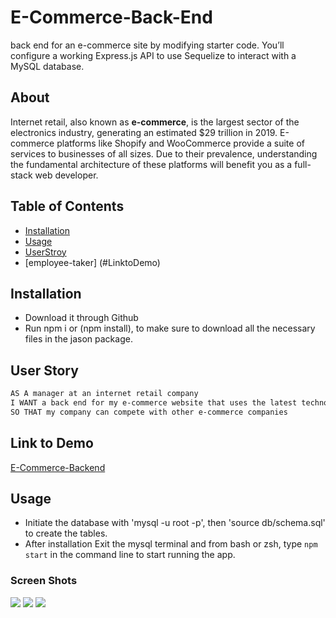 # E-Commerce-Back-End
back end for an e-commerce site by modifying starter code. You’ll configure a working Express.js API to use Sequelize to interact with a MySQL database.

## About
Internet retail, also known as **e-commerce**, is the largest sector of the electronics industry, generating an estimated $29 trillion in 2019. E-commerce platforms like Shopify and WooCommerce provide a suite of services to businesses of all sizes. Due to their prevalence, understanding the fundamental architecture of these platforms will benefit you as a full-stack web developer.

## Table of Contents
* [Installation](#installation)
* [Usage](#usage)
* [UserStroy](#UsersStory)
* [employee-taker] (#LinktoDemo)

## Installation 
- Download it through Github
- Run npm i or (npm install), to make sure to download all the necessary files in the jason package.

## User Story

```md
AS A manager at an internet retail company
I WANT a back end for my e-commerce website that uses the latest technologies
SO THAT my company can compete with other e-commerce companies
```

## Link to Demo
[E-Commerce-Backend]()

## Usage 
- Initiate the database with 'mysql -u root -p', then 'source db/schema.sql' to create the tables. 
- After installation Exit the mysql terminal and from bash or zsh, type `npm start` in the command line to start running the app.

### Screen Shots
![](assets/img/...png)
![](assets/img/...png)
![](assets/img/...png)
